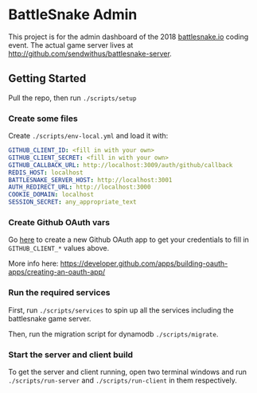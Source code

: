 # BattleSnake Admin

This project is for the admin dashboard of the 2018 [battlesnake.io](https://battlesnake.io) coding event.
The actual game server lives at <http://github.com/sendwithus/battlesnake-server>.

## Getting Started

Pull the repo, then run `./scripts/setup`

### Create some files

Create `./scripts/env-local.yml` and load it with:

```yaml
GITHUB_CLIENT_ID: <fill in with your own>
GITHUB_CLIENT_SECRET: <fill in with your own>
GITHUB_CALLBACK_URL: http://localhost:3009/auth/github/callback
REDIS_HOST: localhost
BATTLESNAKE_SERVER_HOST: http://localhost:3001
AUTH_REDIRECT_URL: http://localhost:3000
COOKIE_DOMAIN: localhost
SESSION_SECRET: any_appropriate_text
```

### Create Github OAuth vars

Go [here](https://github.com/settings/developers) to create a new Github OAuth app to get your credentials to fill in `GITHUB_CLIENT_*` values above.

More info here: <https://developer.github.com/apps/building-oauth-apps/creating-an-oauth-app/>

### Run the required services

First, run `./scripts/services` to spin up all the services including the battlesnake game server.

Then, run the migration script for dynamodb `./scripts/migrate`.

### Start the server and client build

To get the server and client running, open two terminal windows and run `./scripts/run-server` and `./scripts/run-client` in them respectively.
